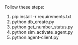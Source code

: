 
Follow these steps:

1. pip install -r requirements.txt
2. python db_create.py 
3. python get_number_status.py
4. python sim_activate_agent.py
5. python agent-client.py


